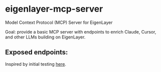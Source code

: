 # eigenlayer-mcp-server
Model Context Protocol (MCP) Server for EigenLayer

Goal: provide a basic MCP server with endpoints to enrich Claude, Cursor, and other LLMs building on EigenLayer.

Exposed endpoints:
- 

Inspired by initial testing [here](https://x.com/dabit3/status/1902502245855383724).